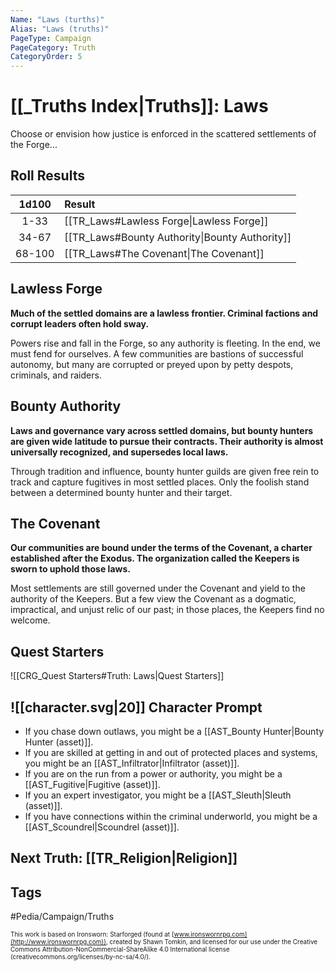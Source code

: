 ```yaml
---
Name: "Laws (turths)"
Alias: "Laws (truths)"
PageType: Campaign
PageCategory: Truth
CategoryOrder: 5
---
```

#  [[_Truths Index|Truths]]: Laws
Choose or envision how justice is enforced in the scattered settlements of the Forge...
## Roll Results
| 1d100 | Result |
|:---:|:--- |
| 1-33 | [[TR_Laws#Lawless Forge\|Lawless Forge]] |
| 34-67 | [[TR_Laws#Bounty Authority\|Bounty Authority]] |
| 68-100 | [[TR_Laws#The Covenant\|The Covenant]] |

## Lawless Forge
**Much of the settled domains are a lawless frontier. Criminal factions and corrupt leaders often hold sway.** 
 
Powers rise and fall in the Forge, so any authority is fleeting. In the end, we must fend for ourselves. A few communities are bastions of successful autonomy, but many are corrupted or preyed upon by petty despots, criminals, and raiders.

## Bounty Authority
**Laws and governance vary across settled domains, but bounty hunters are given wide latitude to pursue their contracts. Their authority is almost universally recognized, and supersedes local laws.** 
 
Through tradition and influence, bounty hunter guilds are given free rein to track and capture fugitives in most settled places. Only the foolish stand between a determined bounty hunter and their target.

## The Covenant
**Our communities are bound under the terms of the Covenant, a charter established after the Exodus. The organization called the Keepers is sworn to uphold those laws.** 
 
Most settlements are still governed under the Covenant and yield to the authority of the Keepers. But a few view the Covenant as a dogmatic, impractical, and unjust relic of our past; in those places, the Keepers find no welcome.

## Quest Starters
![[CRG_Quest Starters#Truth: Laws|Quest Starters]]


## ![[character.svg|20]] Character Prompt
- If you chase down outlaws, you might be a [[AST_Bounty Hunter|Bounty Hunter (asset)]].
- If you are skilled at getting in and out of protected places and systems, you might be an [[AST_Infiltrator|Infiltrator (asset)]].
- If you are on the run from a power or authority, you might be a [[AST_Fugitive|Fugitive (asset)]].
- If you an expert investigator, you might be a [[AST_Sleuth|Sleuth (asset)]].
- If you have connections within the criminal underworld, you might be a [[AST_Scoundrel|Scoundrel (asset)]].

## Next Truth: [[TR_Religion|Religion]]

## Tags
#Pedia/Campaign/Truths

<font size=-2>This work is based on Ironsworn: Starforged (found at [www.ironswornrpg.com](http://www.ironswornrpg.com)), created by Shawn Tomkin, and licensed for our use under the Creative Commons Attribution-NonCommercial-ShareAlike 4.0 International license  (creativecommons.org/licenses/by-nc-sa/4.0/).</font>